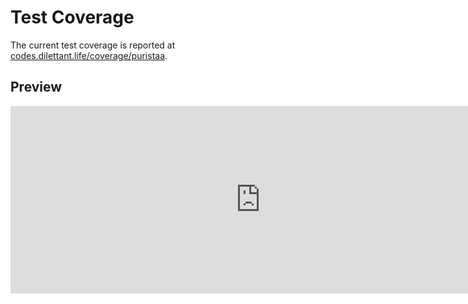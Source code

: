 # Test Coverage

The current test coverage is reported at <a href="https://codes.dilettant.life/coverage/puristaa/" target="coverage">codes.dilettant.life/coverage/puristaa</a>.

## Preview

<iframe width="800px" height="300px" style="border: 0px;" src="https://codes.dilettant.life/coverage/puristaa/"></iframe>
